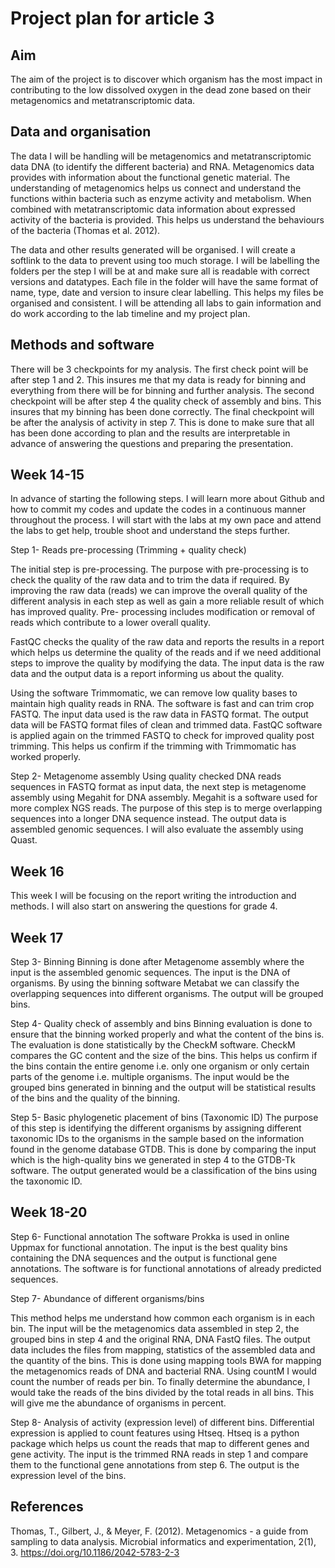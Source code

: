 # Project plan for article 3
## Aim

The aim of the project is to discover which organism has the most impact in contributing to the low dissolved oxygen in the dead zone based on their metagenomics and metatranscriptomic data. 

## Data and organisation 
The data I will be handling will be metagenomics and metatranscriptomic data DNA (to identify the different bacteria) and RNA. Metagenomics data provides with information about the functional genetic material. The understanding of metagenomics helps us connect and understand the functions within bacteria such as enzyme activity and metabolism.  When combined with metatranscriptomic data information about expressed activity of the bacteria is provided. This helps us understand the behaviours of the bacteria (Thomas et al. 2012). 

The data and other results generated will be organised. I will create a softlink to the data to prevent using too much storage. I will be labelling the folders per the step I will be at and make sure all is readable with correct versions and datatypes. Each file in the folder will have the same format of name, type, date and version to insure clear labelling. This helps my files be organised and consistent. I will be attending all labs to gain information and do work according to the lab timeline and my project plan.

## Methods and software
There will be 3 checkpoints for my analysis. The first check point will be after step 1 and 2. This insures me that my data is ready for binning and everything from there will be for binning and further analysis. The second checkpoint will be after step 4 the quality check of assembly and bins. This insures that my binning has been done correctly. The final checkpoint will be after the analysis of activity in step 7. This is done to make sure that all has been done according to plan and the results are interpretable in advance of answering the questions and preparing the presentation. 

## Week 14-15

In advance of starting the following steps. I will learn more about Github and how to commit my codes and update the codes in a continuous manner throughout the process. I will start with the labs at my own pace and attend the labs to get help, trouble shoot and understand the steps further.  

Step 1- Reads pre-processing (Trimming + quality check)

The initial step is pre-processing. The purpose with pre-processing is to check the quality of the raw data and to trim the data if required. By improving the raw data (reads) we can improve the overall quality of the different analysis in each step as well as gain a more reliable result of which has improved quality.  Pre- processing includes modification or removal of reads which contribute to a lower overall quality. 

FastQC checks the quality of the raw data and reports the results in a report which helps us determine the quality of the reads and if we need additional steps to improve the quality by modifying the data. The input data is the raw data and the output data is a report informing us about the quality. 

Using the software Trimmomatic, we can remove low quality bases to maintain high quality reads in RNA. The software is fast and can trim crop FASTQ. The input data used is the raw data in FASTQ format. The output data will be FASTQ format files of clean and trimmed data. FastQC software is applied again on the trimmed FASTQ to check for improved quality post trimming. This helps us confirm if the trimming with Trimmomatic has worked properly. 

Step 2- Metagenome assembly
Using quality checked DNA reads sequences in FASTQ format as input data, the next step is metagenome assembly using Megahit for DNA assembly. Megahit is a software used for more complex NGS reads. The purpose of this step is to merge overlapping sequences into a longer DNA sequence instead. The output data is assembled genomic sequences. I will also evaluate the assembly using Quast. 

## Week 16 
This week I will be focusing on the report writing the introduction and methods. I will also start on answering the questions for grade 4. 

## Week 17 

Step 3- Binning
Binning is done after Metagenome assembly where the input is the assembled genomic sequences. The input is the DNA of organisms. By using the binning software Metabat we can classify the overlapping sequences into different organisms. The output will be grouped bins. 

Step 4- Quality check of assembly and bins
Binning evaluation is done to ensure that the binning worked properly and what the content of the bins is. The evaluation is done statistically by the CheckM software. CheckM compares the GC content and the size of the bins. This helps us confirm if the bins contain the entire genome i.e. only one organism or only certain parts of the genome i.e. multiple organisms. The input would be the grouped bins generated in binning and the output will be statistical results of the bins and the quality of the binning. 

Step 5- Basic phylogenetic placement of bins (Taxonomic ID)
The purpose of this step is identifying the different organisms by assigning different taxonomic IDs to the organisms in the sample based on the information found in the genome database GTDB. This is done by comparing the input which is the high-quality bins we generated in step 4 to the GTDB-Tk software. The output generated would be a classification of the bins using the taxonomic ID. 

## Week 18-20

Step 6- Functional annotation 
The software Prokka is used in online Uppmax for functional annotation. The input is the best quality bins containing the DNA sequences and the output is functional gene annotations. The software is for functional annotations of already predicted sequences. 

Step 7-  Abundance of different organisms/bins

This method helps me understand how common each organism is in each bin. The input will be the metagenomics data assembled in step 2, the grouped bins in step 4 and the original RNA, DNA FastQ files. The output data includes the files from mapping, statistics of the assembled data and the quantity of the bins. This is done using mapping tools BWA for mapping the metagenomics reads of DNA and bacterial RNA. Using countM I would count the number of reads per bin. To finally determine the abundance, I would take the reads of the bins divided by the total reads in all bins. This will give me the abundance of organisms in percent. 

Step 8- Analysis of activity (expression level) of different bins.
Differential expression is applied to count features using Htseq. Htseq is a python package which helps us count the reads that map to different genes and gene activity. The input is the trimmed RNA reads in step 1 and compare them to the functional gene annotations from step 6. The output is the expression level of the bins. 


## References 
Thomas, T., Gilbert, J., & Meyer, F. (2012). Metagenomics - a guide from sampling to data analysis. Microbial informatics and experimentation, 2(1), 3. https://doi.org/10.1186/2042-5783-2-3
